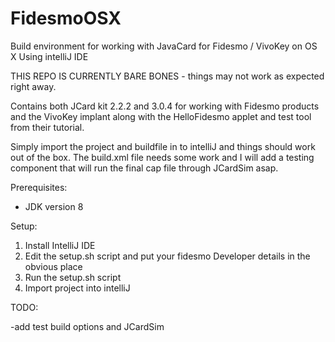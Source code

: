# FidesmoOSX
Build environment for working with JavaCard for Fidesmo / VivoKey on OS X Using intelliJ IDE

THIS REPO IS CURRENTLY BARE BONES - things may not work as expected right away. 

Contains both JCard kit 2.2.2 and 3.0.4 for working with Fidesmo products and the VivoKey implant along with the HelloFidesmo applet and test tool from their tutorial.

Simply import the project and buildfile in to intelliJ and things should work out of the box. The build.xml file needs some work and I will add a testing component that will run the final cap file through JCardSim asap.

Prerequisites:

- JDK version 8

Setup:

1. Install IntelliJ IDE 
2. Edit the setup.sh script and put your fidesmo Developer details in the obvious place
3. Run the setup.sh script 
4. Import project into intelliJ

TODO:

-add test build options and JCardSim
